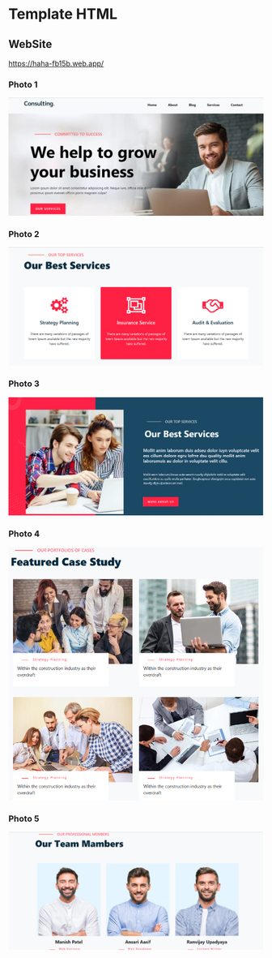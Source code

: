 <h1>Template HTML</h1>

<h2>WebSite</h2>
<a href="https://haha-fb15b.web.app/" target="_blank">https://haha-fb15b.web.app/</a>

<h3>Photo 1</h3>
<img src="1.png" alt=""></a>

<h3>Photo 2</h3>
<img src="2.png" alt=""></a>

<h3>Photo 3</h3>
<img src="3.png" alt=""></a>

<h3>Photo 4</h3>
<img src="4.png" alt=""></a>

<h3>Photo 5</h3>
<img src="5.png" alt=""></a>

